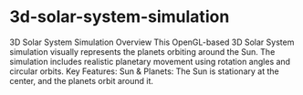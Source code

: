 # 3d-solar-system-simulation
3D Solar System Simulation Overview This OpenGL-based 3D Solar System simulation visually represents the planets orbiting around the Sun. The simulation includes realistic planetary movement using rotation angles and circular orbits.  Key Features: Sun &amp; Planets: The Sun is stationary at the center, and the planets orbit around it.
